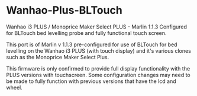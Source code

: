 # Wanhao-Plus-BLTouch
Wanhao i3 PLUS / Monoprice Maker Select PLUS - Marlin 1.1.3 Configured for BLTouch bed levelling probe and fully functional touch screen. 

This port is of Marlin v 1.1.3 pre-configured for use of BLTouch for bed levelling on the Wanhao i3 PLUS (with touch display) and it's various clones such as the Monoprice Maker Select Plus.

This firmware is only confirmed to provide full display functionality with the PLUS versions with touchscreen. Some configuration changes may need to be made to fully function with previous versions that have the lcd and wheel.
